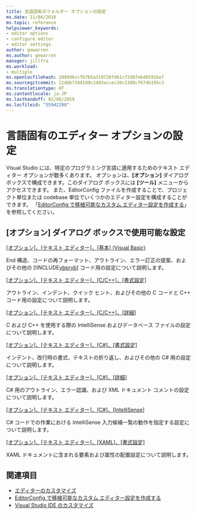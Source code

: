 ```yaml
---
title: 言語固有のフォルダー オプションの設定
ms.date: 11/04/2016
ms.topic: reference
helpviewer_keywords:
- editor options
- configure editor
- editor settings
author: gewarren
ms.author: gewarren
manager: jillfra
ms.workload:
- multiple
ms.openlocfilehash: 2d99d6ccfb7b5a310726fdb1cf2dbfebd6591bef
ms.sourcegitcommit: 21d667104199c2493accec20c2388cf674b195c3
ms.translationtype: HT
ms.contentlocale: ja-JP
ms.lasthandoff: 02/08/2019
ms.locfileid: "55942298"
---
```

# <a name="setting-language-specific-editor-options"></a>言語固有のエディター オプションの設定

Visual Studio には、特定のプログラミング言語に適用するためのテキスト エディター オプションが数多くあります。 オプションは、**[オプション]** ダイアログ ボックスで構成できます。このダイアログ ボックスには **[ツール]** メニューからアクセスできます。 また、EditorConfig ファイルを作成することで、プロジェクト単位または codebase 単位でいくつかのエディター設定を構成することができます。 「[EditorConfig で移植可能なカスタム エディター設定を作成する](../../ide/create-portable-custom-editor-options.md)」を参照してください。

## <a name="settings-available-in-the-options-dialog-box"></a>[オプション] ダイアログ ボックスで使用可能な設定

 [[オプション]、[テキスト エディター]、[基本] (Visual Basic)](../../ide/reference/options-text-editor-basic-visual-basic.md)

 End 構造、コードの再フォーマット、アウトライン、エラー訂正の提案、およびその他の [!INCLUDE[vbprvb](../../code-quality/includes/vbprvb_md.md)] コード用の設定について説明します。

 [[オプション]、[テキスト エディター]、[C/C++]、[書式設定]](../../ide/reference/options-text-editor-c-cpp-formatting.md)

 アウトライン、インデント、クイック ヒント、およびその他の C コードと C++ コード用の設定について説明します。

 [[オプション]、[テキスト エディター]、[C/C++]、[詳細]](../../ide/reference/options-text-editor-c-cpp-advanced.md)

 C および C++ を使用する際の IntelliSense およびデータベース ファイルの設定について説明します。

 [[オプション]、[テキスト エディター]、[C#]、[書式設定]](../../ide/reference/options-text-editor-csharp-formatting.md)

 インデント、改行時の書式、テキストの折り返し、およびその他の C# 用の設定について説明します。

 [[オプション]、[テキスト エディター]、[C#]、[詳細]](../../ide/reference/options-text-editor-csharp-advanced.md)

 C# 用のアウトライン、エラー認識、および XML ドキュメント コメントの設定について説明します。

 [[オプション]、[テキスト エディター]、[C#]、[IntelliSense]](../../ide/reference/options-text-editor-csharp-intellisense.md)

 C# コードでの作業における IntelliSense 入力候補一覧の動作を指定する設定について説明します。

 [[オプション]、[テキスト エディター]、[XAML]、[書式設定]](../../ide/reference/options-text-editor-xaml-formatting.md)

 XAML ドキュメントに含まれる要素および属性の配置設定について説明します。

## <a name="see-also"></a>関連項目

- [エディターのカスタマイズ](../../ide/customizing-the-editor.md)
- [EditorConfig で移植可能なカスタム エディター設定を作成する](../../ide/create-portable-custom-editor-options.md)
- [Visual Studio IDE のカスタマイズ](../../ide/personalizing-the-visual-studio-ide.md)